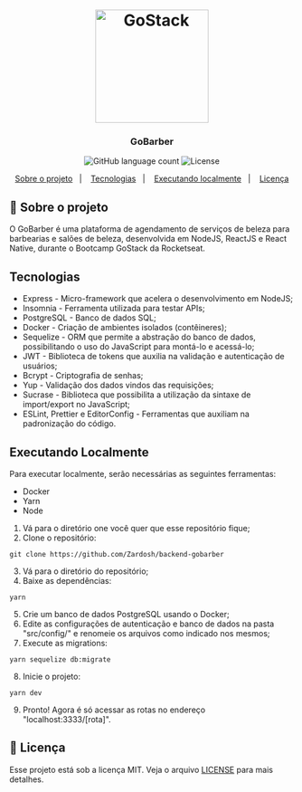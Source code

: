 <h1 align="center">
    <img alt="GoStack" src="https://rocketseat-cdn.s3-sa-east-1.amazonaws.com/bootcamp-header.png" width="200px" />
</h1>

<h3 align="center">
  GoBarber
</h3>

<p align="center">
  <img alt="GitHub language count" src="https://img.shields.io/github/languages/count/rocketseat/bootcamp-gostack-desafio-01?color=%2304D361">

  <img alt="License" src="https://img.shields.io/badge/license-MIT-%2304D361">
</p>

<p align="center">
  <a href="#rocket-sobre-o-projeto">Sobre o projeto</a>&nbsp;&nbsp;&nbsp;|&nbsp;&nbsp;&nbsp;
  <a href="#tecnologias">Tecnologias</a>&nbsp;&nbsp;&nbsp;|&nbsp;&nbsp;&nbsp;
  <a href="#executando-localmente">Executando localmente</a>&nbsp;&nbsp;&nbsp;|&nbsp;&nbsp;&nbsp;
  <a href="#memo-licença">Licença</a>
</p>

## :rocket: Sobre o projeto

O GoBarber é uma plataforma de agendamento de serviços de beleza para barbearias e salões de beleza, desenvolvida em NodeJS, ReactJS e React Native, durante o Bootcamp GoStack da Rocketseat.

## Tecnologias

- Express - Micro-framework que acelera o desenvolvimento em NodeJS;
- Insomnia - Ferramenta utilizada para testar APIs;
- PostgreSQL - Banco de dados SQL;
- Docker - Criação de ambientes isolados (contêineres);
- Sequelize - ORM que permite a abstração do banco de dados, possibilitando o uso do JavaScript para montá-lo e acessá-lo;
- JWT - Biblioteca de tokens que auxilia na validação e autenticação de usuários;
- Bcrypt - Criptografia de senhas;
- Yup - Validação dos dados vindos das requisições;
- Sucrase - Biblioteca que possibilita a utilização da sintaxe de import/export no JavaScript;
- ESLint, Prettier e EditorConfig - Ferramentas que auxiliam na padronização do código. 

## Executando Localmente

Para executar localmente, serão necessárias as seguintes ferramentas:
- Docker
- Yarn
- Node

1. Vá para o diretório one você quer que esse repositório fique;
2. Clone o repositório:
```
git clone https://github.com/Zardosh/backend-gobarber
```
3. Vá para o diretório do repositório;
4. Baixe as dependências:
```
yarn
```
5. Crie um banco de dados PostgreSQL usando o Docker;
6. Edite as configurações de autenticação e banco de dados na pasta "src/config/" e renomeie os arquivos como indicado nos mesmos;
7. Execute as migrations:
```
yarn sequelize db:migrate
```
8. Inicie o projeto:
```
yarn dev
```
9. Pronto! Agora é só acessar as rotas no endereço "localhost:3333/[rota]".

## :memo: Licença

Esse projeto está sob a licença MIT. Veja o arquivo [LICENSE](LICENSE.md) para mais detalhes.
